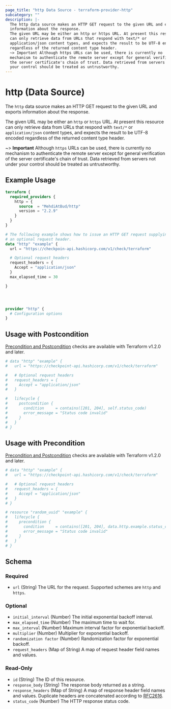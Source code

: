 ```yaml
---
page_title: "http Data Source - terraform-provider-http"
subcategory: ""
description: |-
  The http data source makes an HTTP GET request to the given URL and exports
  information about the response.
  The given URL may be either an http or https URL. At present this resource
  can only retrieve data from URLs that respond with text/* or
  application/json content types, and expects the result to be UTF-8 encoded
  regardless of the returned content type header.
  ~> Important Although https URLs can be used, there is currently no
  mechanism to authenticate the remote server except for general verification of
  the server certificate's chain of trust. Data retrieved from servers not under
  your control should be treated as untrustworthy.
---
```


# http (Data Source)

The `http` data source makes an HTTP GET request to the given URL and exports
information about the response.

The given URL may be either an `http` or `https` URL. At present this resource
can only retrieve data from URLs that respond with `text/*` or
`application/json` content types, and expects the result to be UTF-8 encoded
regardless of the returned content type header.

~> **Important** Although `https` URLs can be used, there is currently no
mechanism to authenticate the remote server except for general verification of
the server certificate's chain of trust. Data retrieved from servers not under
your control should be treated as untrustworthy.

## Example Usage

```terraform
terraform {
  required_providers {
    http = {
      source  = "MehdiAtBud/http"
      version = "2.2.9"
    }
  }
}

# The following example shows how to issue an HTTP GET request supplying
# an optional request header.
data "http" "example" {
  url = "https://checkpoin-api.hashicorp.com/v1/check/terraform"

  # Optional request headers
  request_headers = {
    Accept = "application/json"
  }
  max_elapsed_time = 30

}




provider "http" {
  # Configuration options
}
```

## Usage with Postcondition

[Precondition and Postcondition](https://www.terraform.io/language/expressions/custom-conditions)
checks are available with Terraform v1.2.0 and later.

```terraform
# data "http" "example" {
#   url = "https://checkpoint-api.hashicorp.com/v1/check/terraform"

#   # Optional request headers
#   request_headers = {
#     Accept = "application/json"
#   }

#   lifecycle {
#     postcondition {
#       condition     = contains([201, 204], self.status_code)
#       error_message = "Status code invalid"
#     }
#   }
# }
```

## Usage with Precondition

[Precondition and Postcondition](https://www.terraform.io/language/expressions/custom-conditions)
checks are available with Terraform v1.2.0 and later.

```terraform
# data "http" "example" {
#   url = "https://checkpoint-api.hashicorp.com/v1/check/terraform"

#   # Optional request headers
#   request_headers = {
#     Accept = "application/json"
#   }
# }

# resource "random_uuid" "example" {
#   lifecycle {
#     precondition {
#       condition     = contains([201, 204], data.http.example.status_code)
#       error_message = "Status code invalid"
#     }
#   }
# }
```

<!-- schema generated by tfplugindocs -->
## Schema

### Required

- `url` (String) The URL for the request. Supported schemes are `http` and `https`.

### Optional

- `initial_interval` (Number) The initial exponential backoff interval.
- `max_elapsed_time` (Number) The maximum time to wait for.
- `max_interval` (Number) Maximum interval factor for exponential backoff.
- `multiplier` (Number) Multiplier for exponential backoff.
- `randomization factor` (Number) Randomization factor for exponential backoff.
- `request_headers` (Map of String) A map of request header field names and values.

### Read-Only

- `id` (String) The ID of this resource.
- `response_body` (String) The response body returned as a string.
- `response_headers` (Map of String) A map of response header field names and values. Duplicate headers are concatenated according to [RFC2616](https://www.w3.org/Protocols/rfc2616/rfc2616-sec4.html#sec4.2).
- `status_code` (Number) The HTTP response status code.
